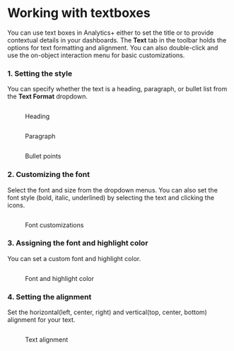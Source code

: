 # Working with textboxes

You can use text boxes in Analytics+ either to set the title or to provide contextual details in your dashboards. The **Text** tab in the toolbar holds the options for text formatting and alignment. You can also double-click and use the on-object interaction menu for basic customizations.

### 1. Setting the style

You can specify whether the text is a heading, paragraph, or bullet list from the **Text Format** dropdown.

<div><figure><img src="../.gitbook/assets/image (198).png" alt=""><figcaption><p>Heading</p></figcaption></figure> <figure><img src="../.gitbook/assets/2024-11-28_16h02_51.png" alt=""><figcaption><p>Paragraph</p></figcaption></figure> <figure><img src="../.gitbook/assets/2024-11-28_16h04_51.png" alt=""><figcaption><p>Bullet points</p></figcaption></figure></div>

### 2. Customizing the font

Select the font and size from the dropdown menus. You can also set the font style (bold, italic, underlined) by selecting the text and clicking the icons.

<figure><img src="../.gitbook/assets/image (199).png" alt=""><figcaption><p>Font customizations</p></figcaption></figure>

### 3. Assigning  the font and highlight color

You can set a custom font and highlight color.

<figure><img src="../.gitbook/assets/image (201).png" alt=""><figcaption><p>Font and highlight color</p></figcaption></figure>

### 4. Setting the alignment

Set the horizontal(left, center, right) and vertical(top, center, bottom) alignment for your text.

<figure><img src="../.gitbook/assets/image (202).png" alt=""><figcaption><p>Text alignment</p></figcaption></figure>
